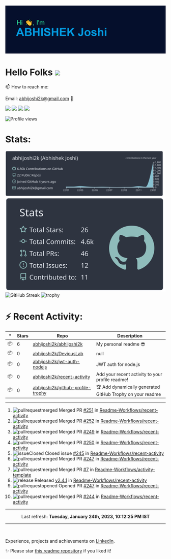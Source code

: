 ![Header](https://raw.githubusercontent.com/abhijoshi2k/abhijoshi2k/master/header.png "Header")

# Hello Folks <img src="https://raw.githubusercontent.com/MartinHeinz/MartinHeinz/master/wave.gif" width="30px">

<p>

📫 How to reach me:<br>

Email: abhijoshi2k@gmail.com &#x1F4E7;

</p>

<a href="https://www.linkedin.com/in/abhijoshi2k/"><img src="https://img.shields.io/badge/LinkedIn-blue?style=for-the-badge&logo=linkedin&logoColor=white"></a> <a href="mailto:abhijoshi2k@gmail.com"><img src="https://img.shields.io/badge/Gmail-D14836?style=for-the-badge&logo=gmail&logoColor=white"></a> <a href="https://instagram.com/abhi.joshi2k/"><img src="https://img.shields.io/badge/Instagram-E4405F?style=for-the-badge&logo=instagram&logoColor=white"></a> <a href="https://github.com/abhijoshi2k/"><img src="https://img.shields.io/badge/GitHub-100000?style=for-the-badge&logo=github&logoColor=white"></a>

<!-- - 🔭 Currently working on a competition hosting platform for <a href="https://github.com/CSI-SIESGST">CSI SIESGST</a> and a certification platform for <a href="https://github.com/ieeesiesgst">IEEE SIESGST</a>.

- 🌱 Currently learning React!

- 👯 I’m looking to collaborate on anything related to Web Development. -->

![Profile views](https://gpvc.arturio.dev/abhijoshi2k)

<h1><b>Stats:</b></h1>

![](https://raw.githubusercontent.com/abhijoshi2k/abhijoshi2k/master/profile-summary-card-output/nord_dark/0-profile-details.svg) ![](https://raw.githubusercontent.com/abhijoshi2k/abhijoshi2k/master/profile-summary-card-output/nord_dark/3-stats.svg) ![GitHub Streak](https://github-readme-streak-stats.herokuapp.com/?user=abhijoshi2k&theme=algolia) ![trophy](https://github-profile-trophy.vercel.app/?username=abhijoshi2k&theme=darkhub)

<h1><b>⚡ Recent Activity:</b></h1>

|*|Stars|Repo|Description|
|---|---|---|---|
| 📦 | 6 | [abhijoshi2k/abhijoshi2k](https://github.com/abhijoshi2k/abhijoshi2k) | My personal readme 😎 |
| 📦 | 0 | [abhijoshi2k/DeviousLab](https://github.com/abhijoshi2k/DeviousLab) | null |
| 📦 | 0 | [abhijoshi2k/jwt-auth-nodejs](https://github.com/abhijoshi2k/jwt-auth-nodejs) | JWT auth for node.js |
| 📦 | 0 | [abhijoshi2k/recent-activity](https://github.com/abhijoshi2k/recent-activity) | Add your recent activity to your profile readme! |
| 📦 | 0 | [abhijoshi2k/github-profile-trophy](https://github.com/abhijoshi2k/github-profile-trophy) | 🏆 Add dynamically generated GitHub Trophy on your readme |

---

<!--RECENT_ACTIVITY:start-->
1. ![pullrequestmerged] Merged PR [#251](https://github.com/Readme-Workflows/recent-activity/pull/251) in [Readme-Workflows/recent-activity](https://github.com/Readme-Workflows/recent-activity)<br>
2. ![pullrequestmerged] Merged PR [#252](https://github.com/Readme-Workflows/recent-activity/pull/252) in [Readme-Workflows/recent-activity](https://github.com/Readme-Workflows/recent-activity)<br>
3. ![pullrequestmerged] Merged PR [#249](https://github.com/Readme-Workflows/recent-activity/pull/249) in [Readme-Workflows/recent-activity](https://github.com/Readme-Workflows/recent-activity)<br>
4. ![pullrequestmerged] Merged PR [#250](https://github.com/Readme-Workflows/recent-activity/pull/250) in [Readme-Workflows/recent-activity](https://github.com/Readme-Workflows/recent-activity)<br>
5. ![issueClosed] Closed issue [#245](https://github.com/Readme-Workflows/recent-activity/issues/245) in [Readme-Workflows/recent-activity](https://github.com/Readme-Workflows/recent-activity)<br>
6. ![pullrequestmerged] Merged PR [#247](https://github.com/Readme-Workflows/recent-activity/pull/247) in [Readme-Workflows/recent-activity](https://github.com/Readme-Workflows/recent-activity)<br>
7. ![pullrequestmerged] Merged PR [#7](https://github.com/Readme-Workflows/activity-template/pull/7) in [Readme-Workflows/activity-template](https://github.com/Readme-Workflows/activity-template)<br>
8. ![release] Released [v2.4.1](https://github.com/Readme-Workflows/recent-activity/releases/tag/v2.4.1) in [Readme-Workflows/recent-activity](https://github.com/Readme-Workflows/recent-activity)<br>
9. ![pullrequestopened] Opened PR [#247](https://github.com/Readme-Workflows/recent-activity/pull/247) in [Readme-Workflows/recent-activity](https://github.com/Readme-Workflows/recent-activity)<br>
10. ![pullrequestmerged] Merged PR [#244](https://github.com/Readme-Workflows/recent-activity/pull/244) in [Readme-Workflows/recent-activity](https://github.com/Readme-Workflows/recent-activity)<br>
<!--RECENT_ACTIVITY:end-->

---

<!--RECENT_ACTIVITY:last_update-->
<p align="center">Last refresh: <b>Tuesday, January 24th, 2023, 10:12:25 PM IST</b>
<!--RECENT_ACTIVITY:last_update_end-->

---

<br>

Experience, projects and achievements on <a href="https://www.linkedin.com/in/abhijoshi2k/">LinkedIn</a>.
<br>

<p>✨ Please star <a href="https://github.com/abhijoshi2k/abhijoshi2k">this readme repository</a> if you liked it!</p>

<!-- Badges -->

[issueopened]: https://cdn.jsdelivr.net/gh/Readme-Workflows/Readme-Icons@main/icons/octicons/IssueOpenedOld.svg
[issueclosed]: https://cdn.jsdelivr.net/gh/Readme-Workflows/Readme-Icons@main/icons/octicons/IssueClosedOld.svg

[pullrequestopened]: https://cdn.jsdelivr.net/gh/Readme-Workflows/Readme-Icons@main/icons/octicons/PullRequestOpened.svg
[pullrequestclosed]: https://cdn.jsdelivr.net/gh/Readme-Workflows/Readme-Icons@main/icons/octicons/PullRequestClosed.svg
[pullrequestmerged]: https://cdn.jsdelivr.net/gh/Readme-Workflows/Readme-Icons@main/icons/octicons/PullRequestMerged.svg

[comment]: https://cdn.jsdelivr.net/gh/Readme-Workflows/Readme-Icons@main/icons/octicons/Comment.svg

[changesrequested]: https://cdn.jsdelivr.net/gh/Readme-Workflows/Readme-Icons@main/icons/octicons/RequestedChanges.svg
[approved]: https://cdn.jsdelivr.net/gh/Readme-Workflows/Readme-Icons@main/icons/octicons/ApprovedChanges.svg

[repocreated]: https://cdn.jsdelivr.net/gh/Readme-Workflows/Readme-Icons@main/icons/octicons/Repository.svg
[release]: https://cdn.jsdelivr.net/gh/Readme-Workflows/Readme-Icons@main/icons/octicons/Release.svg
[star]: https://cdn.jsdelivr.net/gh/Readme-Workflows/Readme-Icons@main/icons/octicons/StarredRepository.svg
[wiki]: https://cdn.jsdelivr.net/gh/Readme-Workflows/Readme-Icons@main/icons/octicons/Wiki.svg
[fork]: https://cdn.jsdelivr.net/gh/Readme-Workflows/Readme-Icons@main/icons/octicons/ForkedRepository.svg
[people]: https://cdn.jsdelivr.net/gh/Readme-Workflows/Readme-Icons@main/icons/octicons/People.svg


<!--Wednesday, July 21st, 2021, 1:16:10 PM

**abhijoshi2k/abhijoshi2k** is a ✨ _special_ ✨ repository because its `README.md` (this file) appears on your GitHub profile.



Here are some ideas to get you started:



- 🔭 I’m currently working on ...

- 🌱 I’m currently learning ...

- 👯 I’m looking to collaborate on ...

- 🤔 I’m looking for help with ...

- 💬 Ask me about ...

- 📫 How to reach me: ...

- 😄 Pronouns: ...

- ⚡ Fun fact: ...

-->
